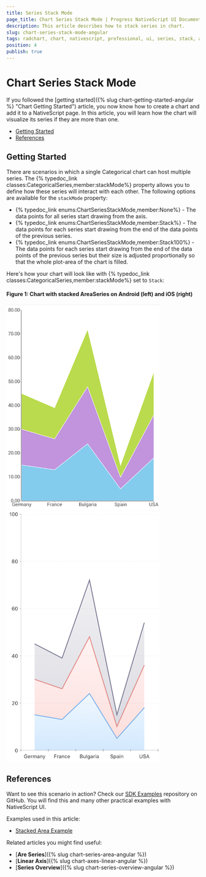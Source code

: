 ```yaml
---
title: Series Stack Mode
page_title: Chart Series Stack Mode | Progress NativeScript UI Documentation
description: This article describes how to stack series in chart.
slug: chart-series-stack-mode-angular
tags: radchart, chart, nativescript, professional, ui, series, stack, angular
position: 4
publish: true
---
```


# Chart Series Stack Mode

If you followed the [getting started]({% slug chart-getting-started-angular %} "Chart Getting Started") article, you now know how to create a chart and add it to a NativeScript page. In this article, you will learn how the chart will visualize its series if they are more than one.

* [Getting Started](#getting-started)
* [References](#references)

## Getting Started

There are scenarios in which a single Categorical chart can host multiple series. The {% typedoc_link classes:CategoricalSeries,member:stackMode%} property allows you to define how these series will interact with each other. The following options are available for the `stackMode` property:

- {% typedoc_link enums:ChartSeriesStackMode,member:None%} - The data points for all series start drawing from the axis.
- {% typedoc_link enums:ChartSeriesStackMode,member:Stack%} - The data points for each series start drawing from the end of the data points of the previous series.
- {% typedoc_link enums:ChartSeriesStackMode,member:Stack100%} - The data points for each series start drawing from the end of the data points of the previous series but their size is adjusted proportionally so that the whole plot-area of the chart is filled.

Here's how your chart will look like with {% typedoc_link classes:CategoricalSeries,member:stackMode%} set to `Stack`:

#### Figure 1: Chart with stacked AreaSeries on Android (left) and iOS (right)

![Chart series overview](../../../img/ns_ui/stacked_area_series_android.png "Bar series on Android.") ![Chart series overview](../../../img/ns_ui/stacked_area_series_ios.png "Bar series on iOS.")


## References

Want to see this scenario in action?
Check our [SDK Examples](https://github.com/NativeScript/nativescript-ui-samples-angular) repository on GitHub. You will find this and many other practical examples with NativeScript UI.

Examples used in this article:

* [Stacked Area Example](https://github.com/NativeScript/nativescript-ui-samples-angular/tree/master/chart/app/examples/series/area)

Related articles you might find useful:

* [**Are Series**]({% slug chart-series-area-angular %})
* [**Linear Axis**]({% slug chart-axes-linear-angular %})
* [**Series Overview**]({% slug chart-series-overview-angular %})

